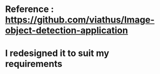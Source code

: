 # Reference : https://github.com/viathus/Image-object-detection-application
# I redesigned it to suit my requirements
